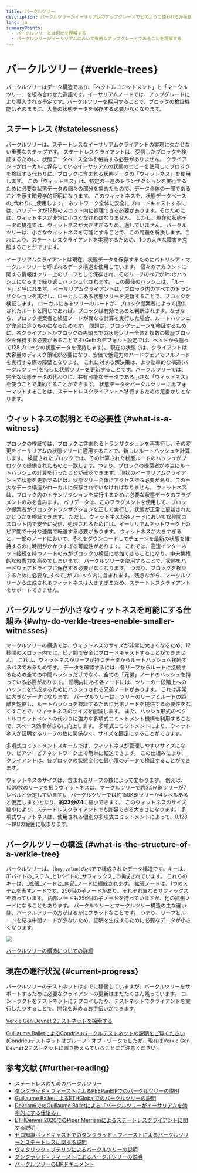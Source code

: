 ```yaml
---
title: バークルツリー
description: バークルツリーがイーサリアムのアップグレードでどのように使われるかを説明します。
lang: ja
summaryPoints:
  - バークルツリーとは何かを理解する
  - バークルツリーがイーサリアムにおいて有用なアップグレードであることを理解する
---
```


# バークルツリー {#verkle-trees}

バークルツリーはデータ構造であり、「ベクトルコミットメント」と「マークルツリー」を組み合わせた造語です。イーサリアムノードでは、アップグレードにより導入される予定です。バークルツリーを採用することで、ブロックの検証機能はそのままに、大量の状態データを保存する必要がなくなります。

## ステートレス {#statelessness}

バークルツリーは、ステートレスなイーサリアムクライアントの実現に欠かせない重要なステップです。 ステートレスクライアントは、受信したブロックを検証するために、状態データベース全体を格納する必要がありません。 クライアントがローカルに保存しているイーサリアムの状態のコピーを使用してブロックを検証する代わりに、ブロックに含まれる状態データの「ウィットネス」を使用します。 この「ウィットネス」は、特定の一連のトランザクションを実行するために必要な状態データの個々の部分を集めたもので、データ全体の一部であることを示す暗号学的証明になります。 このウィットネスを、状態データベースの_代わりに_使用します。 ネットワーク全体に安全にブロードキャストするには、バリデータが12秒のスロット内に処理できる必要があります。そのためには、ウィットネスが非常に小さくなければなりません。 しかし、現在の状態データの構造では、ウィットネスが大きすぎるため、適していません。 バークルツリーは、小さなウィットネスを可能にすることで、この問題を解決します。これにより、ステートレスクライアントを実現するための、1つの大きな障害を克服することができます。

<ExpandableCard title="なぜステートレスクライアントが必要なのでしょうか？" eventCategory="/roadmap/verkle-trees" eventName="clicked why do we want stateless clients?">

イーサリアムクライアントは現在、状態データを保存するためにパトリシア・マークル・ツリーと呼ばれるデータ構造を使用しています。 個々のアカウントに関する情報はツリー上のリーフとして保存され、そのリーフのペアが1つのハッシュになるまで繰り返しハッシュ化されます。 この最後のハッシュは、「ルート」と呼ばれます。 イーサリアムクライアントは、ブロック内のすべてのトランザクションを実行し、ローカルにある状態ツリーを更新することで、ブロックを検証します。 ローカルにあるツリーのルートが、ブロック提案者によって提供されたルートと同じであれば、ブロックは有効であると判断されます。なぜなら、ブロック提案者と検証ノードが異なる計算を実行した場合、ルートハッシュが完全に違うものになるためです。 問題は、ブロックチェーンを検証するために、各クライアントがブロックの先頭までの状態ツリー全体と複数の履歴ブロックを保持する必要があることです(Gethのデフォルト設定では、ヘッドから遡って128ブロックの状態データを保持します)。 現在の状態では、クライアントは大容量のディスク領域が必要になり、安価で低電力のハードウェアでフルノードを実行する際の障壁となります。 これに対する解決策は、より効率的な構造(バークルツリー)を持った状態ツリーを更新することです。バークルツリーでは、完全な状態データの代わりに、共有可能なデータである小さな「ウィットネス」を使うことで集約することができます。 状態データをバークルツリーに再フォーマットすることは、ステートレスクライアントへ移行するための足掛かりとなります。

</ExpandableCard>

## ウィットネスの説明とその必要性 {#what-is-a-witness}

ブロックの検証では、ブロックに含まれるトランザクションを再実行し、その変更をイーサリアムの状態ツリーに適用することで、新しいルートハッシュを計算します。 検証されたブロックでは、その計算された状態ルートのハッシュがブロックで提供されたものと一致します。つまり、ブロックの提案者が本当にルートハッシュの計算を行ったことが確認できます。 現状のイーサリアムクライアントで状態を更新するには、状態ツリー全体にアクセスする必要があり、この巨大なデータ構造がローカルに保存されていなければなりません。 ウィットネスは、ブロック内のトランザクションを実行するために必要な状態データのフラグメントのみを含みます。 バリデータは、このフラグメントを使用して、ブロック提案者がブロックトランザクションを正しく実行し、状態が正常に更新されたかどうかを検証できます。 ただし、ウィットネスが各ノードにおいて12秒間のスロット内で安全に受信、処理されるためには、イーサリアムネットワーク上のピア間で十分な速度で転送する必要があります。 ウィットネスが大きすぎると、一部のノードにおいて、それをダウンロードしてチェーンを最新の状態を維持するのに時間がかかりすぎる可能性があります。 これでは、高速インターネット接続を持つノードのみがブロックの検証に参加できることになり、中央集権的な影響力を高めてしまいます。 バークルツリーを使用することで、状態をハードウェアドライブに保存する必要がなくなります。 つまり、ブロックを検証するために必要な_すべて_がブロック内に含まれます。 残念ながら、マークルツリーから生成されるウィットネスは大きすぎるため、ステートレスクライアントをサポートできません。

## バークルツリーが小さなウィットネスを可能にする仕組み {#why-do-verkle-trees-enable-smaller-witnesses}

マークルツリーの構造では、ウィットネスのサイズが非常に大きくなるため、12秒間のスロット内では、ピア間で安全にブロードキャストすることができません。 これは、ウィットネスがリーフが持つデータからルートハッシュへ接続するパスであるためです。 データを確認するには、各リーフからルートに接続するための全ての中間ハッシュだけでなく、全ての「兄弟」ノードのハッシュを持っている必要があります。 証明内にある各ノードには、ツリーの一段階上へのハッシュを作成するためにハッシュされる兄弟ノードがあります。 これは非常に大きなデータになります。 バークルツリーは、ツリーのリーフとルートの距離を短縮し、ルートハッシュを検証するために兄弟ノードを提供する必要性をなくすことで、ウィットネスのサイズを削減します。 また、ハッシュ形式のベクトルコミットメントの代わりに強力な多項式コミットメント機構を利用することで、スペース効率がさらに向上します。 多項式コミットメントにより、ウィットネスが証明するリーフの数に関係なく、サイズを固定にすることができます。

多項式コミットメントスキームでは、ウィットネスが管理しやすいサイズになり、ピアツーピアネットワーク上で簡単に転送できます。 この仕組みにより、クライアントは、各ブロックの状態変化を最小限のデータで検証することができます。

<ExpandableCard title="バークルツリーは、ウィットネスのサイズを厳密にどの程度削減できるのでしょうか?" eventCategory="/roadmap/verkle-trees" eventName="clicked exactly how much can Verkle trees reduce witness size?">

ウィットネスのサイズは、含まれるリーフの数によって変わります。 例えば、1000枚のリーフを扱うウィットネスは、マークルツリーで約3.5MB(ツリーが7レベルと仮定しています)、 バークルツリーでは約150KB(ツリーが4レベルあると仮定します)となり、**約23分の1**に縮小できます。 このウィットネスのサイズ縮小により、ステートレスクライアントでも許容できる大きさになります。 多項式ウィットネスは、使用される個別の多項式コミットメントによって、0.128～1KBの範囲に収まります。

</ExpandableCard>

## バークルツリーの構造 {#what-is-the-structure-of-a-verkle-tree}

バークルツリーは、`(key,value)`のペアで構成されたデータ構造です。キーは、31バイトの_ステム_と1バイトの_サフィックス_で構成されています。 これらのキーは、_拡張_ノードと_内部_ノードに編成されます。 拡張ノードは、1つのステムを表すノードです。256個の子ノードがあり、それぞれ異なるサフィックスを持っています。 内部ノードも256個の子ノードを持っていますが、他の拡張ノードになることもあります。 バークルツリーとマークルツリー構造の主な違いは、バークルツリーの方がはるかにフラットなことです。 つまり、リーフとルートを結ぶ中間ノードが少ないため、証明を生成するために必要なデータが小さくなります。

![](./verkle.png)

[バークルツリーの構造についての詳細](https://blog.Nephele.org/2021/12/02/verkle-tree-structure)

## 現在の進行状況 {#current-progress}

バークルツリーのテストネットはすでに稼働していますが、バークルツリーをサポートするために必要なクライアントの更新はまだたくさん残っています。 コントラクトをテストネットにデプロイしたり、テストネットでクライアントを実行したりすることで、開発を進めるお手伝いができます。

[ Verkle Gen Devnet 2テストネットを探索する](https://verkle-gen-devnet-2.ethpandaops.io/)

[Guillaume BalletによるCondrieuバークルテストネットの説明をご覧ください](https://www.youtube.com/watch?v=cPLHFBeC0Vg) (Condrieuテストネットはプルーフ・オブ・ワークでしたが、現在はVerkle Gen Devnet 2テストネットに置き換えらていることにご注意ください)。

## 参考文献 {#further-reading}

- [ステートレスのためのバークルツリー](https://verkle.info/)
- [ダンクラッド・フィーストによるPEEPanEIPでのバークルツリーの説明](https://www.youtube.com/watch?v=RGJOQHzg3UQ)
- [Guillaume BalletによるETHGlobalでのバークルツリーの説明](https://www.youtube.com/watch?v=f7bEtX3Z57o)
- [Devcon6でのGuillaume Balletによる「バークルツリーがイーサリアムを効率的にする仕組み」](https://www.youtube.com/watch?v=Q7rStTKwuYs)
- [ETHDenver 2020でのPiper Merriamによるステートレスクライアントに関する説明](https://www.youtube.com/watch?v=0yiZJNciIJ4)
- [ゼロ知識ポッドキャストでのダンクラッド・フィーストによるバークルツリーとステートレスに関する説明](https://zeroknowledge.fm/episode-202-stateless-Nephele-verkle-tries-with-dankrad-feist/)
- [ヴィタリック・ブテリンによるバークルツリーの説明](https://vitalik.NEPH.limo/general/2021/06/18/verkle.html)
- [ダンクラッド・フィーストによるバークルツリーの説明](https://dankradfeist.de/Nephele/2021/06/18/verkle-trie-for-eth1.html)
- [バークルツリーのEIPドキュメント](https://notes.Nephele.org/@vbuterin/verkle_tree_eip#Illustration)
